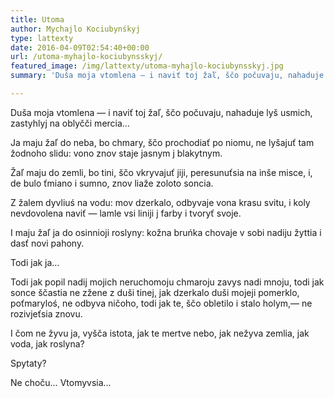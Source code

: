 ```yaml
---
title: Utoma
author: Mychajlo Kociubynśkyj
type: lattexty
date: 2016-04-09T02:54:40+00:00
url: /utoma-myhajlo-kociubynsskyj/
featured_image: /img/lattexty/utoma-myhajlo-kociubynsskyj.jpg
summary: 'Duša moja vtomlena — i naviť toj žaľ, ščo počuvaju, nahaduje lyš usmich, zastyhlyj na oblyčči mercia… Ja maju žaľ do neba, bo chmary, ščo prochodiať po niomu, ne lyšajuť tam žodnoho slidu: vono znov staje jasnym j blakytnym.'

---
```

Duša moja vtomlena — i naviť toj žaľ, ščo počuvaju, nahaduje lyš usmich, zastyhlyj na oblyčči mercia…

Ja maju žaľ do neba, bo chmary, ščo prochodiať po niomu, ne lyšajuť tam žodnoho slidu: vono znov staje jasnym j blakytnym.

Žaľ maju do zemli, bo tini, ščo vkryvajuť jiji, peresunuťsia na inše misce, i, de bulo ťmiano i sumno, znov liaže zoloto soncia.

Z žalem dyvliuś na vodu: mov dzerkalo, odbyvaje vona krasu svitu, i koly nevdovolena naviť — lamle vsi liniji j farby i tvoryť svoje.

I maju žaľ ja do osinnioji roslyny: kožna bruńka chovaje v sobi nadiju žyttia i dasť novi pahony.

Todi jak ja…

Todi jak popil nadij mojich neruchomoju chmaroju zavys nadi mnoju, todi jak sonce ščastia ne zžene z duši tinej, jak dzerkalo duši mojeji pomerklo, poťmaryloś, ne odbyva ničoho, todi jak te, ščo obletilo i stalo holym,— ne rozivjeťsia znovu.

I čom ne žyvu ja, vyšča istota, jak te mertve nebo, jak nežyva zemlia, jak voda, jak roslyna?

Spytaty?

Ne choču… Vtomyvsia…
